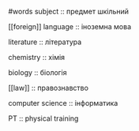 #words 
subject :: предмет шкільний
<!--SR:!2023-01-11,39,270-->
[[foreign]] language :: іноземна мова
<!--SR:!2023-01-07,35,254-->
literature :: література
<!--SR:!2022-11-14,4,270-->
chemistry :: хімія
<!--SR:!2022-11-13,3,254-->
biology :: біологія
<!--SR:!2022-11-13,3,254-->
[[law]] :: правознавство
<!--SR:!2022-11-13,3,250-->
computer science :: інформатика
<!--SR:!2022-11-13,3,254-->
PT :: physical training
<!--SR:!2022-11-13,3,254-->

